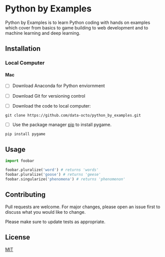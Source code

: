 # Python by Examples

Python by Examples is to learn Python coding with hands on examples which cover from basics to game building to web development and to machine learning and deep learning. 

## Installation

### Local Computer

#### Mac 

- [ ] Download Anaconda for Python enviornment
- [ ] Download Git for versioning control

- [ ] Download the code to local computer:

```
git clone https://github.com/data-octo/python_by_examples.git
```

- [ ] Use the package manager [pip](https://pip.pypa.io/en/stable/) to install pygame.

```bash
pip install pygame
```

## Usage

```python
import foobar

foobar.pluralize('word') # returns 'words'
foobar.pluralize('goose') # returns 'geese'
foobar.singularize('phenomena') # returns 'phenomenon'
```

## Contributing
Pull requests are welcome. For major changes, please open an issue first to discuss what you would like to change.

Please make sure to update tests as appropriate.

## License
[MIT](https://choosealicense.com/licenses/mit/)